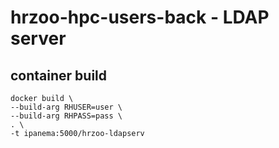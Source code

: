 # hrzoo-hpc-users-back - LDAP server

## container build

```
docker build \
--build-arg RHUSER=user \
--build-arg RHPASS=pass \
. \
-t ipanema:5000/hrzoo-ldapserv
```
